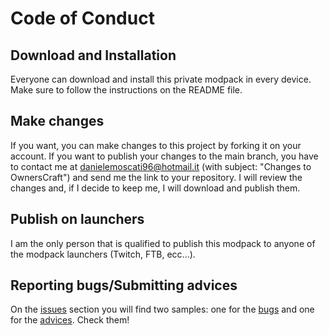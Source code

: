# Code of Conduct

## Download and Installation

Everyone can download and install this private modpack in every device. Make sure to follow the instructions on the README file.

## Make changes

If you want, you can make changes to this project by forking it on your account. If you want to publish your changes to the main branch, you have to contact me at danielemoscati96@hotmail.it (with subject: "Changes to OwnersCraft") and send me the link to your repository. I will review the changes and, if I decide to keep me, I will download and publish them.

## Publish on launchers

I am the only person that is qualified to publish this modpack to anyone of the modpack launchers (Twitch, FTB, ecc...).

## Reporting bugs/Submitting advices

On the [issues](https://github.com/RygarNelson/OwnersCraft/issues) section you will find two samples: one for the [bugs](https://github.com/RygarNelson/OwnersCraft/issues/1) and one for the [advices](https://github.com/RygarNelson/OwnersCraft/issues/2). Check them!
